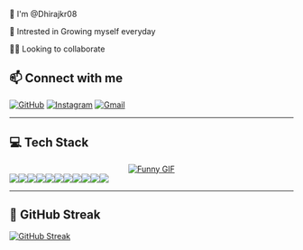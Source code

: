 🧠 I'm @Dhirajkr08

👀 Intrested in Growing myself everyday

👯‍♀️ Looking to collaborate

## 📫 Connect with me


<p align="left">
    <a href="https://github.com/Dhirajkr08" target="_blank"><img src="https://img.shields.io/badge/GitHub-181717?style=for-the-badge&logo=github&logoColor=white" alt="GitHub"></a>
    <a href="https://instagram.com/drjsingh_" target="_blank"><img src="https://img.shields.io/badge/Instagram-E4405F?style=for-the-badge&logo=instagram&logoColor=white" alt="Instagram"></a>
    <a href="mailto:dhirajkr1117@gmail.com"><img src="https://img.shields.io/badge/Gmail-D14836?style=for-the-badge&logo=gmail&logoColor=white" alt="Gmail"></a>

</p>
<hr>

## 💻 Tech Stack

<div style="width: 100%; display: flex; justify-content: center;">
    <a href="https://media3.giphy.com/media/v1.Y2lkPTc5MGI3NjExcmRydW12M2Yxb3FybzJtOWp3dzhwNmh2dmptZW0xMmUwc28xemx1dyZlcD12MV9pbnRlcm5hbF9naWZfYnlfaWQmY3Q9Zw/qgQUggAC3Pfv687qPC/giphy.webp" target="_blank">
        <img src="https://media3.giphy.com/media/v1.Y2lkPTc5MGI3NjExcmRydW12M2Yxb3FybzJtOWp3dzhwNmh2dmptZW0xMmUwc28xemx1dyZlcD12MV9pbnRlcm5hbF9naWZfYnlfaWQmY3Q9Zw/qgQUggAC3Pfv687qPC/giphy.webp" style="max-width: 100%; height: auto;" alt="Funny GIF">
    </a>
</div>

<div style="display: flex; flex-wrap: wrap;">
    <img src="https://img.shields.io/badge/bootstrap-%238511FA.svg?style=for-the-badge&logo=bootstrap&logoColor=white">
    <img src="https://img.shields.io/badge/jupyter-%23FA0F00.svg?style=for-the-badge&logo=jupyter&logoColor=white">
    <img src="https://img.shields.io/badge/html5-%23E34F26.svg?style=for-the-badge&logo=html5&logoColor=white">
    <img src="https://img.shields.io/badge/javascript-%23323330.svg?style=for-the-badge&logo=javascript&logoColor=%23F7DF1E">
    <img src="https://img.shields.io/badge/python-3670A0?style=for-the-badge&logo=python&logoColor=ffdd54">
    <img src="https://img.shields.io/badge/css3-%231572B6.svg?style=for-the-badge&logo=css3&logoColor=white">
    <img src="https://img.shields.io/badge/Portfolio-%23000000.svg?style=for-the-badge&logo=firefox&logoColor=#FF7139">
    <img src="https://img.shields.io/badge/git-%23F05033.svg?style=for-the-badge&logo=git&logoColor=white">
    <img src="https://img.shields.io/badge/Postman-FF6C37?style=for-the-badge&logo=postman&logoColor=white">
    <img src="https://img.shields.io/badge/DOM-00FF00?style=for-the-badge&logo=dom&logoColor=white">
    <img src="https://img.shields.io/badge/Axios-671DDF?style=for-the-badge&logo=axios&logoColor=white">
</div>

<hr>


## 🌟 GitHub Streak
[![GitHub Streak](https://github-readme-streak-stats.herokuapp.com?user=Dhirajkr08&theme=radical&hide_border=true)](https://git.io/streak-stats)







